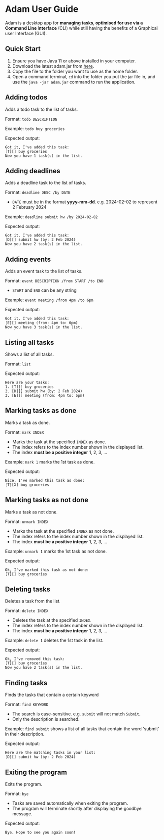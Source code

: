 # Adam User Guide

Adam is a desktop app for **managing tasks, optimised for use via a Command Line Interface** (CLI) while still having the
benefits of a Graphical user Interface (GUI).

## Quick Start

1. Ensure you have Java 11 or above installed in your computer.
2. Download the latest adam.jar from [here](https://github.com/ibnu2651/ip/releases/download/A-Release/adam.jar).
3. Copy the file to the folder you want to use as the home folder.
4. Open a command terminal, `cd` into the folder you put the jar file in, and use the `java -jar adam.jar` command to
run the application.

## Adding todos

Adds a todo task to the list of tasks.

Format: `todo DESCRIPTION`

Example: `todo buy groceries`

Expected output:
```
Got it, I've added this task:
[T][] buy groceries
Now you have 1 task(s) in the list.
```

## Adding deadlines

Adds a deadline task to the list of tasks.

Format: `deadline DESC /by DATE`

- `DATE` must be in the format **yyyy-mm-dd**. e.g. 2024-02-02 to represent 2 February 2024

Example: `deadline submit hw /by 2024-02-02`

Expected output:
```
Got it. I've added this task:
[D][] submit hw (by: 2 Feb 2024)
Now you have 2 task(s) in the list.
```

## Adding events

Adds an event task to the list of tasks.

Format: `event DESCRIPTION /from START /to END`

- `START` and `END` can be any string

Example: `event meeting /from 4pm /to 6pm`

Expected output:
```
Got it. I've added this task:
[E][] meeting (from: 4pm to: 6pm)
Now you have 3 task(s) in the list.
```

## Listing all tasks

Shows a list of all tasks.

Format: `list`

Expected output:
```
Here are your tasks:
1. [T][] buy groceries
2. [D][] submit hw (by: 2 Feb 2024)
3. [E][] meeting (from: 4pm to: 6pm)
```

## Marking tasks as done

Marks a task as done.

Format: `mark INDEX`

- Marks the task at the specified `INDEX` as done.
- The index refers to the index number shown in the displayed list.
- The index **must be a positive integer** 1, 2, 3, ...

Example: `mark 1` marks the 1st task as done.

Expected output:
```
Nice, I've marked this task as done:
[T][X] buy groceries
```

## Marking tasks as not done

Marks a task as not done.

Format: `unmark INDEX`

- Marks the task at the specified `INDEX` as not done.
- The index refers to the index number shown in the displayed list.
- The index **must be a positive integer** 1, 2, 3, ...

Example: `unmark 1` marks the 1st task as not done.

Expected output:
```
Ok, I've marked this task as not done:
[T][] buy groceries
```

## Deleting tasks

Deletes a task from the list.

Format: `delete INDEX`

- Deletes the task at the specified `INDEX`.
- The index refers to the index number shown in the displayed list.
- The index **must be a positive integer** 1, 2, 3, ...

Example: `delete 1` deletes the 1st task in the list.

Expected output:
```
Ok, I've removed this task:
[T][] buy groceries
Now you have 2 task(s) in the list.
```

## Finding tasks

Finds the tasks that contain a certain keyword

Format: `find KEYWORD`

- The search is case-sensitive. e.g. `submit` will not match `Submit`.
- Only the description is searched.

Example: `find submit` shows a list of all tasks that contain the word 'submit' in their description.

Expected output:
```
Here are the matching tasks in your list:
[D][] submit hw (by: 2 Feb 2024)
```

## Exiting the program

Exits the program.

Format: `bye`

- Tasks are saved automatically when exiting the program.
- The program will terminate shortly after displaying the goodbye message.

Expected output:
```
Bye. Hope to see you again soon!
```
